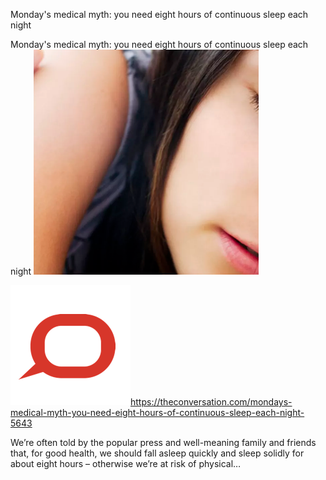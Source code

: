 Monday's medical myth: you need eight hours of continuous sleep each night

Monday's medical myth: you need eight hours of continuous sleep each night
![](../_resources/8bac0fd9e18e0d3b31e12bbe6592808c.png)

![](../_resources/a3b7dcf62892279d6a45314ce5fba5f6.png)https://theconversation.com/mondays-medical-myth-you-need-eight-hours-of-continuous-sleep-each-night-5643

We’re often told by the popular press and well-meaning family and friends that, for good health, we should fall asleep quickly and sleep solidly for about eight hours – otherwise we’re at risk of physical…